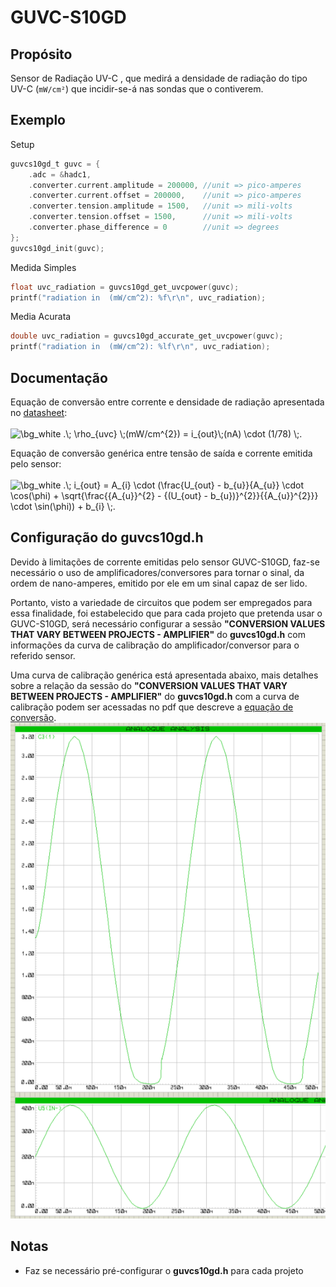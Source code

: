 # GUVC-S10GD

## Propósito
Sensor de Radiação UV-C , que medirá a densidade de radiação do tipo UV-C (`mW/cm²`) que incidir-se-á nas sondas que o contiverem.

## Exemplo
Setup
```c
guvcs10gd_t guvc = {
	.adc = &hadc1,
	.converter.current.amplitude = 200000, //unit => pico-amperes
	.converter.current.offset = 200000,    //unit => pico-amperes
	.converter.tension.amplitude = 1500,   //unit => mili-volts
	.converter.tension.offset = 1500,      //unit => mili-volts
	.converter.phase_difference = 0        //unit => degrees
};
guvcs10gd_init(guvc);
```

Medida Simples
```c
float uvc_radiation = guvcs10gd_get_uvcpower(guvc);
printf("radiation in  (mW/cm^2): %f\r\n", uvc_radiation);
```

Media Acurata
```c
double uvc_radiation = guvcs10gd_accurate_get_uvcpower(guvc);
printf("radiation in  (mW/cm^2): %lf\r\n", uvc_radiation);
```
## Documentação
Equação de conversão entre corrente e densidade de radiação apresentada no [datasheet](http://www.geni-uv.com/download/products/GUVC-S10GD.pdf):
<br>
<br>
<img src="https://latex.codecogs.com/png.image?\dpi{110}&space;\bg_white&space;.\;&space;\rho_{uvc}&space;\;(mW/cm^{2})&space;=&space;i_{out}\;(nA)&space;\cdot&space;(1/78)&space;\;." title="\bg_white .\; \rho_{uvc} \;(mW/cm^{2}) = i_{out}\;(nA) \cdot (1/78) \;." />

Equação de conversão genérica entre tensão de saída e corrente emitida pelo sensor:
<br>
<br>
<img src="https://latex.codecogs.com/png.image?\dpi{110}&space;\bg_white&space;.\;&space;i_{out}&space;=&space;A_{i}&space;\cdot&space;(\frac{U_{out}&space;-&space;b_{u}}{A_{u}}&space;\cdot&space;\cos(\phi)&space;&plus;&space;\sqrt{\frac{{A_{u}}^{2}&space;-&space;{(U_{out}&space;-&space;b_{u})}^{2}}{{A_{u}}^{2}}}&space;\cdot&space;\sin(\phi))&space;&plus;&space;b_{i}&space;\;." title="\bg_white .\; i_{out} = A_{i} \cdot (\frac{U_{out} - b_{u}}{A_{u}} \cdot \cos(\phi) + \sqrt{\frac{{A_{u}}^{2} - {(U_{out} - b_{u})}^{2}}{{A_{u}}^{2}}} \cdot \sin(\phi)) + b_{i} \;." />

## Configuração do guvcs10gd.h
Devido à limitações de corrente emitidas pelo sensor GUVC-S10GD, faz-se necessário o uso de amplificadores/conversores para tornar o sinal, da ordem de nano-amperes, emitido por ele em um sinal capaz de ser lido.

Portanto, visto a variedade de circuitos que podem ser empregados para essa finalidade, foi estabelecido que para cada projeto que pretenda usar o GUVC-S10GD, será necessário configurar a sessão **"CONVERSION VALUES THAT VARY BETWEEN PROJECTS - AMPLIFIER"** do **guvcs10gd.h** com informações da curva de calibração do amplificador/conversor para o referido sensor.

Uma curva de calibração genérica está apresentada abaixo, mais detalhes sobre a relação da sessão do **"CONVERSION VALUES THAT VARY BETWEEN PROJECTS - AMPLIFIER"** do **guvcs10gd.h** com a curva de calibração podem ser acessadas no pdf que descreve a [equação de conversão](https://github.com/CarlosCraveiro/Drivers/blob/GUVC-S10GD/GUVC-S10GD/extra_doc/Dedution_of_Conversion_Equation.pdf).
![curva de calibração](https://github.com/CarlosCraveiro/Drivers/blob/GUVC-S10GD/GUVC-S10GD/extra_doc/tension_current_relation_1.png)

## Notas
- Faz se necessário pré-configurar o **guvcs10gd.h** para cada projeto

